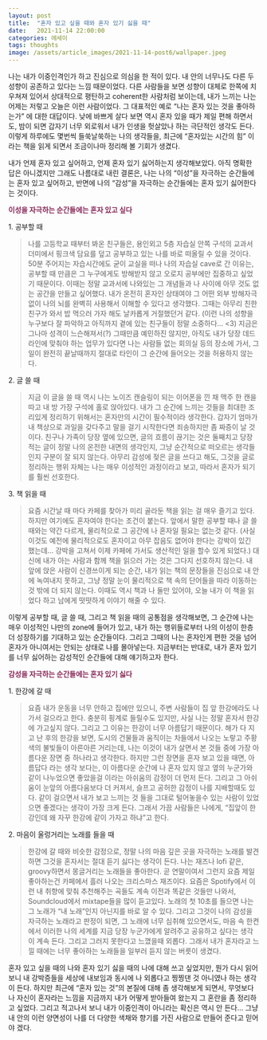 ```yaml
---
layout: post
title:  "혼자 있고 싶을 때와 혼자 있기 싫을 때"
date:   2021-11-14 22:00:00
categories: 에세이
tags: thoughts
image: /assets/article_images/2021-11-14-post6/wallpaper.jpeg
---
```


나는 내가 이중인격인가 하고 진심으로 의심을 한 적이 있다. 내 안의 너무나도 다른 두 성향이 공존하고 있다는 느낌 때문이었다. 다른 사람들을 보면 성향이 대체로 한쪽에 치우쳐져 있어서 상대적으로 평탄하고 coherent한 사람처럼 보이는데, 내가 느끼는 나는 어제는 저렇고 오늘은 이런 사람이었다. 그 대표적인 예로 “나는 혼자 있는 것을 좋아하는가” 에 대한 대답이다. 낮에 바쁘게 살다 보면 역시 혼자 있을 때가 제일 편해 하면서도, 밤이 되면 갑자기 너무 외로워서 내가 인생을 헛살았나 하는 극단적인 생각도 든다. 이렇게 하루에도 몇번씩 들쑥날쑥하는 나의 생각들을, 최근에 “혼자있는 시간의 힘” 이라는 책을 읽게 되면서 조금이나마 정리해 볼 기회가 생겼다. 

내가 언제 혼자 있고 싶어하고, 언제 혼자 있기 싫어하는지 생각해보았다. 아직 명확한 답은 아니겠지만 그래도 나름대로 내린 결론은, 나는 나의 “이성”을 자극하는 순간들에는 혼자 있고 싶어하고, 반면에 나의 “감성”을 자극하는 순간들에는 혼자 있기 싫어한다는 것이다.

<span style="color:#872657; font-weight:bold;">이성을 자극하는 순간들에는 혼자 있고 싶다</span>

<span>1. 공부할 때</span>
>나를 고등학교 때부터 봐온 친구들은, 용인외고 5층 자습실 안쪽 구석의 교과서 더미에서 핑크색 담요를 덮고 공부하고 있는 나를 바로 떠올릴 수 있을 것이다. 50분 주어지는 자습시간에도 굳이 교실을 떠나 나의 자습실 cave로 간 이유는, 공부할 때 만큼은 그 누구에게도 방해받지 않고 오로지 공부에만 집중하고 싶었기 때문이다. 이때는 정말 교과서에 나와있는 그 개념들과 나 사이에 아무 것도 없는 공간을 만들고 싶어했다. 내가 온전히 혼자인 상태여야 그 어떤 외부 방해자극없이 나의 뇌를 완벽히 사용해서 이해할 수 있다고 생각했다. 그때는 아무리 친한 친구가 와서 밥 먹으러 가자 해도 날카롭게 거절했던거 같다. (이런 나의 성향을 누구보다 잘 파악하고 아직까지 곁에 있는 친구들이 정말 소중하다… <3) 지금은 그나마 성격이 느슨해져서(?) 그때만큼 예민하진 않지만, 아직도 내가 당장 데드라인에 맞춰야 하는 업무가 있다면 나는 사람들 없는 회의실 등의 장소에 가서, 그 일이 완전히 끝날때까지 절대로 타인이 그 순간에 들어오는 것을 허용하지 않는다.

<span>2. 글 쓸 때</span>
>지금 이 글을 쓸 때 역시 나는 노이즈 캔슬링이 되는 이어폰을 낀 채 맥주 한 캔을 따고 내 방 가장 구석에 홀로 앉아있다. 내가 그 순간에 느끼는 것들을 최대한 조리있게 정리하기 위해서는 혼자만의 시간이 필수적이라 생각한다. 갑자기 엄마가 내 책상으로 과일을 갖다주고 말을 걸기 시작한다면 죄송하지만 좀 짜증이 날 것이다. 친구나 가족이 당장 옆에 있으면, 글의 흐름이 끊기는 것은 둘째치고 당장 적는 글이 정말 나의 온전한 내면의 생각인지, 그냥 순간적으로 떠오르는 생각들인지 구분이 잘 되지 않는다. 아무리 감성에 젖은 글을 쓰다고 해도, 그것을 글로 정리하는 행위 자체는 나는 매우 이성적인 과정이라고 보고, 따라서 혼자가 되기를 훨씬 선호한다. 

<span>3. 책 읽을 때</span>
>요즘 시간날 때 마다 카페를 찾아가 미리 골라둔 책을 읽는 걸 매우 즐기고 있다. 하지만 여기에도 혼자여야 한다는 조건이 붙는다. 앞에서 말한 공부할 때나 글 쓸때와는 약간 다르게, 물리적으로 그 공간에 나 혼자일 필요는 없는것 같다. (사실 이것도 예전에 물리적으로도 혼자이고 아무 잡음도 없어야 한다는 강박이 있긴 했는데… 강박을 고쳐서 이제 카페에 가서도 생산적인 일을 할수 있게 되었다.) 대신에 내가 아는 사람과 함께 책을 읽으러 가는 것은 그다지 선호하지 않는다. 내 앞에 앉은 사람이 신경쓰이게 되는 순간, 내가 읽는 책의 문장들을 진심으로 내 안에 녹여내지 못하고, 그냥 정말 눈이 물리적으로 책 속의 단어들을 따라 이동하는 것 밖에 더 되지 않는다. 이때도 역시 책과 나 둘만 있어야, 오늘 내가 이 책을 읽었다 하고 남에게 떳떳하게 이야기 해줄 수 있다.

이렇게 공부할 때, 글 쓸 때, 그리고 책 읽을 때의 공통점을 생각해보면, 그 순간에 나는 매우 이성적인 나만의 zone에 들어가 있고, 내가 하는 행위들로부터 나의 이성이 한층 더 성장하기를 기대하고 있는 순간들이다. 그리고 그때의 나는 혼자인게 편한 것을 넘어 혼자가 아니여서는 안되는 상태로 나를 몰아넣는다. 지금부터는 반대로, 내가 혼자 있기를 너무 싫어하는 감성적인 순간들에 대해 얘기하고자 한다.

<span style="color:#872657; font-weight:bold;">감성을 자극하는 순간들에는 혼자 있기 싫다</span>

<span>1. 한강에 갈 때</span>
>요즘 내가 운동을 너무 안하고 집에만 있으니, 주변 사람들이 집 앞 한강에라도 나가서 걸으라고 한다. 충분히 핑계로 들릴수도 있지만, 사실 나는 정말 혼자서 한강에 가고싶지 않다. 그리고 그 이유는 한강이 너무 아름답기 때문이다. 해가 다 지고 난 후의 한강을 보면, 도시의 건물들과 움직이는 차들에서 나오는 노랗고 주황색의 불빛들이 아른아른 거리는데, 나는 이것이 내가 살면서 본 것들 중에 가장 아름다운 장면 중 하나라고 생각한다. 하지만 그런 장면을 혼자 보고 있을 때면, 아름답다 라는 생각 보다는, 이 아름다운 순간에 나 혼자 있지 않고 옆의 누군가와 같이 나누었으면 좋았을걸 이라는 아쉬움의 감정이 더 먼저 든다. 그리고 그 아쉬움이 눈앞의 아름다움보다 더 커져서, 슬프고 공허한 감정이 나를 지배할때도 있다. 같이 걸으면서 내가 보고 느끼는 것 들을 그대로 털어놓을수 있는 사람이 있었으면 좋겠다는 생각이 가장 크게 든다. 그래서 가끔 사람들은 나에게, “집앞이 한강인데 왜 자꾸 한강에 같이 가자고 하냐”고 한다.

<span>2. 마음이 울렁거리는 노래를 들을 때</span>
>한강에 갈 때와 비슷한 감정으로, 정말 나의 마음 깊은 곳을 자극하는 노래를 발견하면 그것을 혼자서는 절대 듣기 싫다는 생각이 든다. 나는 재즈나 lofi 같은, groovy하면서 몽글거리는 노래들을 좋아한다. 곧 연말이여서 그런지 요즘 제일 좋아하는건 카페에서 흘러 나오는 크리스마스 재즈이다. 요즘은 Spotify에서 이런 내 취향에 맞춰 추천해주는 곡들도 계속 이전과 똑같은 것들만 나와서, Soundcloud에서 mixtape들을 많이 듣고있다. 노래의 첫 10초를 들으면 나는 그 노래가 “내 노래”인지 아닌지를 바로 알 수 있다. 그리고 그것이 나의 감성을 자극하는 노래라고 판정이 되면, 그 노래에 너무 심취해 있으면서도, 마음 속 한켠에서 이러한 나의 세계를 지금 당장 누군가에게 알려주고 공유하고 싶다는 생각이 계속 든다. 그리고 그러지 못한다고 느꼈을때 외롭다. 그래서 내가 혼자라고 느낄 때에는 너무 좋아하는 노래들을 일부러 듣지 않는 버릇이 생겼다. 

혼자 있고 싶을 때의 나와 혼자 있기 싫을 때의 나에 대해 쓰고 싶었지만, 뭔가 다시 읽어보니 내 강박증들을 세상에 내보임과 동시에 나 외롭다고 찡찡댄 것 아니였나 하는 생각이 든다. 하지만 최근에 “혼자 있는 것”의 본질에 대해 좀 생각해보게 되면서, 무엇보다 나 자신이 혼자라는 느낌을 지금까지 내가 어떻게 받아들여 왔는지 그 혼란을 좀 정리하고 싶었다. 그리고 적고나서 보니 내가 이중인격이 아니라는 확신은 역시 안 든다… 그냥 내 안의 이런 양면성이 나를 더 다양한 색채와 향기를 가진 사람으로 만들어 준다고 믿어야 겠다. 
